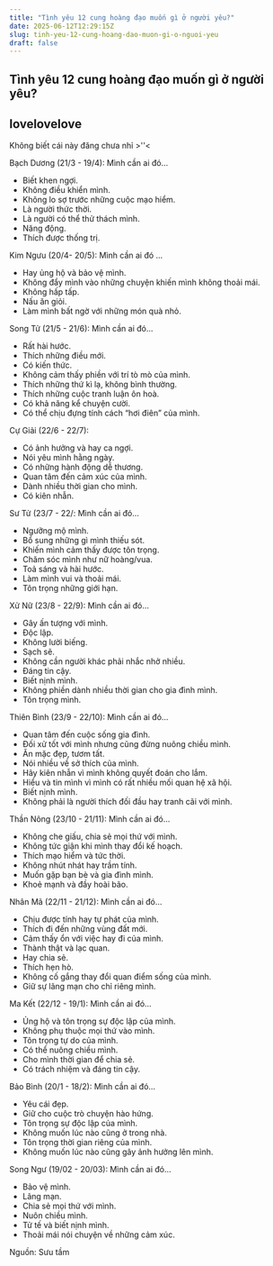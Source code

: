 ```yaml
---
title: "Tình yêu 12 cung hoàng đạo muốn gì ở người yêu?"
date: 2025-06-12T12:29:15Z
slug: tinh-yeu-12-cung-hoang-dao-muon-gi-o-nguoi-yeu
draft: false
---
```


## Tình yêu 12 cung hoàng đạo muốn gì ở người yêu?

## lovelovelove

Không biết cái này đăng chưa nhỉ >''<

Bạch Dương (21/3 - 19/4):
Mình cần ai đó…
- Biết khen ngợi.
- Không điều khiển mình.
- Không lo sợ trước những cuộc mạo hiểm.
- Là người thức thời.
- Là người có thể thử thách mình.
- Năng động.
- Thích được thống trị.
 

 
Kim Ngưu (20/4- 20/5):
Mình cần ai đó …
- Hay ủng hộ và bảo vệ mình.
- Không đẩy mình vào những chuyện khiến mình không thoải mái.
- Không hấp tấp.
- Nấu ăn giỏi.
- Làm mình bất ngờ với những món quà nhỏ.
 
Song Tử (21/5 - 21/6):
Mình cần ai đó…
- Rất hài hước.
- Thích những điều mới.
- Có kiến thức.
- Không cảm thấy phiền với trí tò mò của mình.
- Thích những thứ kì lạ, không bình thường.
- Thích những cuộc tranh luận ôn hoà.
- Có khả năng kể chuyện cười.
- Có thể chịu đựng tính cách “hơi điên” của mình.
 
Cự Giải (22/6 - 22/7):
- Có ảnh hưởng và hay ca ngợi.
- Nói yêu mình hằng ngày.
- Có những hành động dễ thương.
- Quan tâm đến cảm xúc của mình.
- Dành nhiều thời gian cho mình.
- Có kiên nhẫn.
 
Sư Tử (23/7 - 22/:
Mình cần ai đó…
- Ngưỡng mộ mình.
- Bổ sung những gì mình thiếu sót.
- Khiến mình cảm thấy được tôn trọng.
- Chăm sóc mình như nữ hoàng/vua.
- Toả sáng và hài hước.
- Làm mình vui và thoải mái.
- Tôn trọng những giới hạn.
 
Xử Nữ (23/8 - 22/9):
Mình cần ai đó…
- Gây ấn tượng với mình.
- Độc lập.
- Không lười biếng.
- Sạch sẽ.
- Không cần người khác phải nhắc nhở nhiều.
- Đáng tin cậy.
- Biết nịnh mình.
- Không phiền dành nhiều thời gian cho gia đình mình.
- Tôn trọng mình.
 
Thiên Bình (23/9 - 22/10):
Mình cần ai đó…
- Quan tâm đến cuộc sống gia đình.
- Đối xử tốt với mình nhưng cũng đừng nuông chiều mình.
- Ăn mặc đẹp, tươm tất.
- Nói nhiều về sở thích của mình.
- Hãy kiên nhẫn vì mình không quyết đoán cho lắm.
- Hiểu và tin mình vì mình có rất nhiều mối quan hệ xã hội.
- Biết nịnh mình.
- Không phải là người thích đối đầu hay tranh cãi với mình.
 
Thần Nông (23/10 - 21/11):
Mình cần ai đó…
- Không che giấu, chia sẻ mọi thứ với mình.
- Không tức giận khi mình thay đổi kế hoạch.
- Thích mạo hiểm và tức thời.
- Không nhút nhát hay trầm tính.
- Muốn gặp bạn bè và gia đình mình.
- Khoẻ mạnh và đầy hoài bão.
 
Nhân Mã (22/11 - 21/12):
Mình cần ai đó…
- Chịu được tính hay tự phát của mình.
- Thích đi đến những vùng đất mới.
- Cảm thấy ổn với việc hay đi của mình.
- Thành thật và lạc quan.
- Hay chia sẻ.
- Thích hẹn hò.
- Không cố gắng thay đổi quan điểm sống của mình.
- Giữ sự lãng mạn cho chỉ riêng mình.
 
Ma Kết (22/12 - 19/1):
Mình cần ai đó…
- Ủng hộ và tôn trọng sự độc lập của mình.
- Không phụ thuộc mọi thứ vào mình.
- Tôn trọng tự do của mình.
- Có thể nuông chiều mình.
- Cho mình thời gian để chia sẻ.
- Có trách nhiệm và đáng tin cậy.
  
Bảo Bình (20/1 - 18/2):
Mình cần ai đó…
- Yêu cái đẹp.
- Giữ cho cuộc trò chuyện hào hứng.
- Tôn trọng sự độc lập của mình.
- Không muốn lúc nào cũng ở trong nhà.
- Tôn trọng thời gian riêng của mình.
- Không muốn lúc nào cũng gây ảnh hưởng lên mình.
 
 
 
Song Ngư (19/02 - 20/03):
Mình cần ai đó…
- Bảo vệ mình.
- Lãng mạn.
- Chia sẻ mọi thứ với mình.
- Nuôn chiều mình.
- Tử tế và biết nịnh mình.
- Thoải mái nói chuyện về những cảm xúc.
 
Nguồn: Sưu tầm